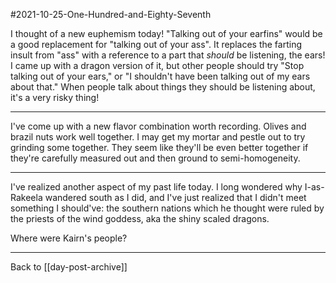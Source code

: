 #2021-10-25-One-Hundred-and-Eighty-Seventh

I thought of a new euphemism today!  "Talking out of your earfins" would be a good replacement for "talking out of your ass".  It replaces the farting insult from "ass" with a reference to a part that *should* be listening, the ears!  I came up with a dragon version of it, but other people should try "Stop talking out of your ears," or "I shouldn't have been talking out of my ears about that."  When people talk about things they should be listening about, it's a very risky thing!

---
I've come up with a new flavor combination worth recording.  Olives and brazil nuts work well together.  I may get my mortar and pestle out to try grinding some together.  They seem like they'll be even better together if they're carefully measured out and then ground to semi-homogeneity.

---
I've realized another aspect of my past life today.  I long wondered why I-as-Rakeela wandered south as I did, and I've just realized that I didn't meet something I should've: the southern nations which he thought were ruled by the priests of the wind goddess, aka the shiny scaled dragons.

Where were Kairn's people?

---
Back to [[day-post-archive]]